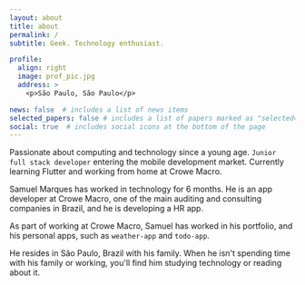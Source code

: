 ```yaml
---
layout: about
title: about
permalink: /
subtitle: Geek. Technology enthusiast. 

profile:
  align: right
  image: prof_pic.jpg
  address: >
    <p>São Paulo, São Paulo</p>

news: false  # includes a list of news items
selected_papers: false # includes a list of papers marked as "selected={true}"
social: true  # includes social icons at the bottom of the page
---
```


Passionate about computing and technology since a young age. <code>Junior full stack developer</code> entering the mobile development market. Currently learning Flutter and working from home at Crowe Macro.  

Samuel Marques has worked in technology for 6 months. He is an app developer at Crowe Macro, one of the main auditing and consulting companies in Brazil, and he is developing a HR app.

As part of working at Crowe Macro, Samuel has worked in his portfolio, and his personal apps, such as <code>weather-app</code> and <code>todo-app</code>.

He resides in São Paulo, Brazil with his family. When he isn't spending time with his family or working, you'll find him studying technology or reading about it.

